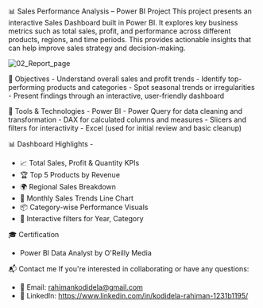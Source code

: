
📊 Sales Performance Analysis – Power BI Project
This project presents an interactive Sales Dashboard built in Power BI. It explores key business metrics such as total sales, profit, and performance across different products, regions, and time periods. This provides actionable insights that can help improve sales strategy and decision-making.

![02_Report_page](https://github.com/user-attachments/assets/7119a794-7956-42be-85d8-0aef1947501c)


🧠 Objectives
    - Understand overall sales and profit trends
    - Identify top-performing products and categories
    - Spot seasonal trends or irregularities
    - Present findings through an interactive, user-friendly dashboard

🧰 Tools & Technologies
    - Power BI
    - Power Query for data cleaning and transformation
    - DAX for calculated columns and measures
    - Slicers and filters for interactivity
    - Excel (used for initial review and basic cleanup)

📊 Dashboard Highlights -

   - 📈 Total Sales, Profit & Quantity KPIs
   - 🏆 Top 5 Products by Revenue
   - 🌍 Regional Sales Breakdown
   - 📆 Monthly Sales Trends Line Chart
   - 📦 Category-wise Performance Visuals
   - 🧭 Interactive filters for Year, Category

🎓 Certification
   - Power BI Data Analyst by O'Reilly Media

📬 Contact me If you're interested in collaborating or have any questions:
   - 📧 Email: rahimankodidela@gmail.com
   - 💼 LinkedIn: https://www.linkedin.com/in/kodidela-rahiman-1231b1195/
